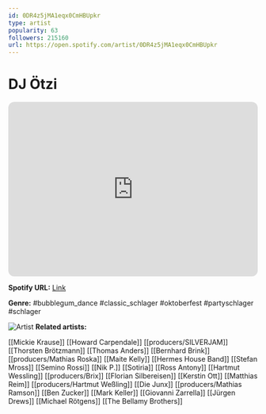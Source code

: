 ```yaml
---
id: 0DR4z5jMA1eqx0CmHBUpkr
type: artist
popularity: 63
followers: 215160
url: https://open.spotify.com/artist/0DR4z5jMA1eqx0CmHBUpkr
---
```

# DJ Ötzi

<iframe style="border-radius:12px" src="https://open.spotify.com/embed/artist/0DR4z5jMA1eqx0CmHBUpkr" width="100%" height="352" frameBorder="0" allowfullscreen="" allow="autoplay; clipboard-write; encrypted-media; fullscreen; picture-in-picture" loading="lazy"></iframe>

**Spotify URL:** [Link](https://open.spotify.com/artist/0DR4z5jMA1eqx0CmHBUpkr)

**Genre:**  #bubblegum_dance #classic_schlager #oktoberfest #partyschlager #schlager

![Artist](https://i.scdn.co/image/ab6761610000e5eb818116418fc8f220c6ef7881)
**Related artists:**

[[Mickie Krause]]
[[Howard Carpendale]]
[[producers/SILVERJAM]]
[[Thorsten Brötzmann]]
[[Thomas Anders]]
[[Bernhard Brink]]
[[producers/Mathias Roska]]
[[Maite Kelly]]
[[Hermes House Band]]
[[Stefan Mross]]
[[Semino Rossi]]
[[Nik P.]]
[[Sotiria]]
[[Ross Antony]]
[[Hartmut Wessling]]
[[producers/Brix]]
[[Florian Silbereisen]]
[[Kerstin Ott]]
[[Matthias Reim]]
[[producers/Hartmut Weßling]]
[[Die Junx]]
[[producers/Mathias Ramson]]
[[Ben Zucker]]
[[Mark Keller]]
[[Giovanni Zarrella]]
[[Jürgen Drews]]
[[Michael Rötgens]]
[[The Bellamy Brothers]]
